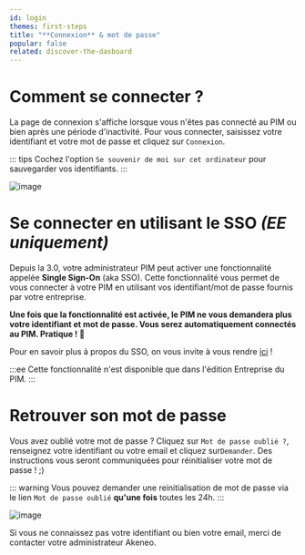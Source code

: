```yaml
---
id: login
themes: first-steps
title: "**Connexion** & mot de passe"
popular: false
related: discover-the-dasboard
---
```


# Comment se connecter ?

La page de connexion s'affiche lorsque vous n'êtes pas connecté au PIM ou bien après une période d'inactivité.
Pour vous connecter, saisissez votre identifiant et votre mot de passe et cliquez sur `Connexion`.

::: tips
Cochez l'option `Se souvenir de moi sur cet ordinateur` pour sauvegarder vos identifiants.
:::

![image](Login1_fr.png)

#  Se connecter en utilisant le SSO _(EE uniquement)_

Depuis la 3.0, votre administrateur PIM peut activer une fonctionnalité appelée **Single Sign-On** (aka SSO). Cette fonctionnalité vous permet de vous connecter à votre PIM en utilisant vos identifiant/mot de passe fournis par votre entreprise.  

**Une fois que la fonctionnalité est activée, le PIM ne vous demandera plus votre identifiant et mot de passe. Vous serez automatiquement connectés au PIM. Pratique ! :tada:**

Pour en savoir plus à propos du SSO, on vous invite à vous rendre [ici](configure-saml-sso.html) !

:::ee
Cette fonctionnalité n'est disponible que dans l'édition Entreprise du PIM.
:::

# Retrouver son mot de passe

Vous avez oublié votre mot de passe ? Cliquez sur `Mot de passe oublié ?`, renseignez votre identifiant ou votre email et cliquez sur`Demander`. Des instructions vous seront communiquées pour réinitialiser votre mot de passe ! ;)

::: warning
Vous pouvez demander une reinitialisation de mot de passe via le lien `Mot de passe oublié` **qu'une fois** toutes les 24h.
:::

![image](RecoverPassword_fr.png)

Si vous ne connaissez pas votre identifiant ou bien votre email, merci de contacter votre administrateur Akeneo.
